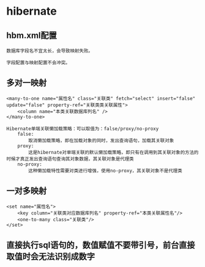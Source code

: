 # hibernate

## hbm.xml配置

    数据库字段名不宜太长，会导致映射失败。

    字段配置与映射配置不会冲突。

## 多对一映射

    <many-to-one name="属性名" class="关联类" fetch="select" insert="false" update="false" property-ref="关联类类关联属性">
        <column name="本类关联数据库列名" />
    </many-to-one>

    Hibernate单端关联懒加载策略：可以取值为：false/proxy/no-proxy
        false:
            取消懒加载策略，即在加载对象的同时，发出查询语句，加载其关联对象
        proxy:  
            这是hibernate对单端关联的默认懒加载策略，即只有在调用到其关联对象的方法的时候才真正发出查询语句查询其对象数据，其关联对象是代理类
        no-proxy:
            这种懒加载特性需要对类进行增强，使用no-proxy，其关联对象不是代理类

## 一对多映射

    <set name="属性名">
        <key column="关联类对应数据库列名" property-ref="本类关联属性名"/>
        <one-to-many class="关联类"/>
    </set>

## 直接执行sql语句的，数值赋值不要带引号，前台直接取值时会无法识别成数字
